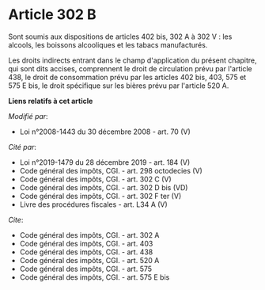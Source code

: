 # Article 302 B

Sont soumis aux dispositions de articles 402 bis, 302 A à 302 V : les alcools, les boissons alcooliques et les tabacs
manufacturés. 

Les droits indirects entrant dans le champ d'application du présent chapitre, qui sont dits accises, comprennent le droit de
circulation prévu par l'article 438, le droit de consommation prévu par les articles 402 bis, 403, 575 et 575 E bis, le droit
spécifique sur les bières prévu par l'article 520 A.

**Liens relatifs à cet article**

_Modifié par_:

  - Loi n°2008-1443 du 30 décembre 2008 - art. 70 (V)

_Cité par_:

  - Loi n°2019-1479 du 28 décembre 2019 - art. 184 (V)
  - Code général des impôts, CGI. - art. 298 octodecies (V)
  - Code général des impôts, CGI. - art. 302 C (V)
  - Code général des impôts, CGI. - art. 302 D bis (VD)
  - Code général des impôts, CGI. - art. 302 F ter (V)
  - Livre des procédures fiscales - art. L34 A (V)

_Cite_:

  - Code général des impôts, CGI. - art. 302 A
  - Code général des impôts, CGI. - art. 403
  - Code général des impôts, CGI. - art. 438
  - Code général des impôts, CGI. - art. 520 A
  - Code général des impôts, CGI. - art. 575
  - Code général des impôts, CGI. - art. 575 E bis
